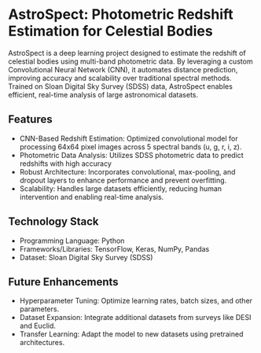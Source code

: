 # AstroSpect: Photometric Redshift Estimation for Celestial Bodies
AstroSpect is a deep learning project designed to estimate the redshift of celestial bodies using multi-band photometric data. By leveraging a custom Convolutional Neural Network (CNN), it automates distance prediction, improving accuracy and scalability over traditional spectral methods. Trained on Sloan Digital Sky Survey (SDSS) data, AstroSpect enables efficient, real-time analysis of large astronomical datasets.


## Features

- CNN-Based Redshift Estimation: Optimized convolutional model for processing 64x64 pixel images across 5 spectral bands (u, g, r, i, z).
- Photometric Data Analysis: Utilizes SDSS photometric data to predict redshifts with high accuracy
- Robust Architecture: Incorporates convolutional, max-pooling, and dropout layers to enhance performance and prevent overfitting.
- Scalability: Handles large datasets efficiently, reducing human intervention and enabling real-time analysis.


## Technology Stack

- Programming Language: Python
- Frameworks/Libraries: TensorFlow, Keras, NumPy, Pandas
- Dataset: Sloan Digital Sky Survey (SDSS)

## Future Enhancements
- Hyperparameter Tuning: Optimize learning rates, batch sizes, and other parameters.
- Dataset Expansion: Integrate additional datasets from surveys like DESI and Euclid.
- Transfer Learning: Adapt the model to new datasets using pretrained architectures.


